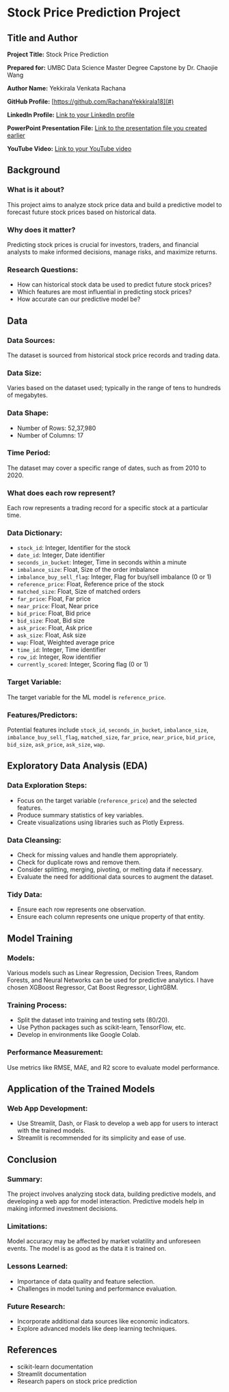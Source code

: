 # Stock Price Prediction Project

## Title and Author

**Project Title:** Stock Price Prediction

**Prepared for:** UMBC Data Science Master Degree Capstone by Dr. Chaojie Wang

**Author Name:** Yekkirala Venkata Rachana

**GitHub Profile:** [https://github.com/RachanaYekkirala18](#)

**LinkedIn Profile:** [Link to your LinkedIn profile](#)

**PowerPoint Presentation File:** [Link to the presentation file you created earlier](#)

**YouTube Video:** [Link to your YouTube video](#)

## Background

### What is it about?
This project aims to analyze stock price data and build a predictive model to forecast future stock prices based on historical data.

### Why does it matter?
Predicting stock prices is crucial for investors, traders, and financial analysts to make informed decisions, manage risks, and maximize returns.

### Research Questions:
- How can historical stock data be used to predict future stock prices?
- Which features are most influential in predicting stock prices?
- How accurate can our predictive model be?

## Data

### Data Sources:
The dataset is sourced from historical stock price records and trading data.

### Data Size:
Varies based on the dataset used; typically in the range of tens to hundreds of megabytes.

### Data Shape:
- Number of Rows: 52,37,980
- Number of Columns: 17

### Time Period:
The dataset may cover a specific range of dates, such as from 2010 to 2020.

### What does each row represent?
Each row represents a trading record for a specific stock at a particular time.

### Data Dictionary:
- `stock_id`: Integer, Identifier for the stock
- `date_id`: Integer, Date identifier
- `seconds_in_bucket`: Integer, Time in seconds within a minute
- `imbalance_size`: Float, Size of the order imbalance
- `imbalance_buy_sell_flag`: Integer, Flag for buy/sell imbalance (0 or 1)
- `reference_price`: Float, Reference price of the stock
- `matched_size`: Float, Size of matched orders
- `far_price`: Float, Far price
- `near_price`: Float, Near price
- `bid_price`: Float, Bid price
- `bid_size`: Float, Bid size
- `ask_price`: Float, Ask price
- `ask_size`: Float, Ask size
- `wap`: Float, Weighted average price
- `time_id`: Integer, Time identifier
- `row_id`: Integer, Row identifier
- `currently_scored`: Integer, Scoring flag (0 or 1)

### Target Variable:
The target variable for the ML model is `reference_price`.

### Features/Predictors:
Potential features include `stock_id`, `seconds_in_bucket`, `imbalance_size`, `imbalance_buy_sell_flag`, `matched_size`, `far_price`, `near_price`, `bid_price`, `bid_size`, `ask_price`, `ask_size`, `wap`.

## Exploratory Data Analysis (EDA)

### Data Exploration Steps:
- Focus on the target variable (`reference_price`) and the selected features.
- Produce summary statistics of key variables.
- Create visualizations using libraries such as Plotly Express.

### Data Cleansing:
- Check for missing values and handle them appropriately.
- Check for duplicate rows and remove them.
- Consider splitting, merging, pivoting, or melting data if necessary.
- Evaluate the need for additional data sources to augment the dataset.

### Tidy Data:
- Ensure each row represents one observation.
- Ensure each column represents one unique property of that entity.

## Model Training

### Models:
Various models such as Linear Regression, Decision Trees, Random Forests, and Neural Networks can be used for predictive analytics. I have chosen XGBoost Regressor, Cat Boost Regressor, LightGBM.

### Training Process:
- Split the dataset into training and testing sets (80/20).
- Use Python packages such as scikit-learn, TensorFlow, etc.
- Develop in environments like Google Colab.

### Performance Measurement:
Use metrics like RMSE, MAE, and R2 score to evaluate model performance.

## Application of the Trained Models

### Web App Development:
- Use Streamlit, Dash, or Flask to develop a web app for users to interact with the trained models.
- Streamlit is recommended for its simplicity and ease of use.

## Conclusion

### Summary:
The project involves analyzing stock data, building predictive models, and developing a web app for model interaction. Predictive models help in making informed investment decisions.

### Limitations:
Model accuracy may be affected by market volatility and unforeseen events. The model is as good as the data it is trained on.

### Lessons Learned:
- Importance of data quality and feature selection.
- Challenges in model tuning and performance evaluation.

### Future Research:
- Incorporate additional data sources like economic indicators.
- Explore advanced models like deep learning techniques.

## References
- scikit-learn documentation
- Streamlit documentation
- Research papers on stock price prediction

